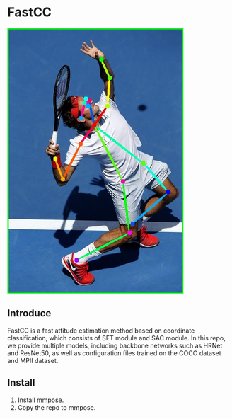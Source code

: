 # FastCC

![image](https://github.com/Dominic23331/FastCC/blob/main/img/fastcc_show.jpg)

## Introduce

FastCC is a fast attitude estimation method based on coordinate classification, which consists of SFT module and SAC module. In this repo, we provide multiple models, including backbone networks such as HRNet and ResNet50, as well as configuration files trained on the COCO dataset and MPII dataset.

## Install

1. Install [mmpose](https://github.com/open-mmlab/mmpose).
2. Copy the repo to mmpose.